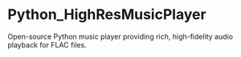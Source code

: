 # Python_HighResMusicPlayer
Open-source Python music player providing rich, high-fidelity audio playback for FLAC files.
